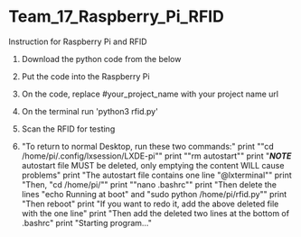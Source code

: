 # Team_17_Raspberry_Pi_RFID

Instruction for Raspberry Pi and RFID 
1. Download the python code from the below 
2. Put the code into the Raspberry Pi 
4. On the code, replace #your_project_name with your project name url
5. On the terminal run 'python3 rfid.py' 
6. Scan the RFID for testing

1. "To return to normal Desktop, run these two commands:"
print "\"cd /home/pi/.config/lxsession/LXDE-pi\""
print "\"rm autostart\""
print "***NOTE*** autostart file MUST be deleted, only emptying the content WILL cause problems"
print "The autostart file contains one line \"@lxterminal\""
print "Then, \"cd /home/pi/\""
print "\"nano .bashrc\""
print "Then delete the lines \"echo Running at boot\" and \"sudo python /home/pi/rfid.py\""
print "Then reboot"
print "If you want to redo it, add the above deleted file with the one line"
print "Then add the deleted two lines at the bottom of .bashrc"
print "Starting program..."
